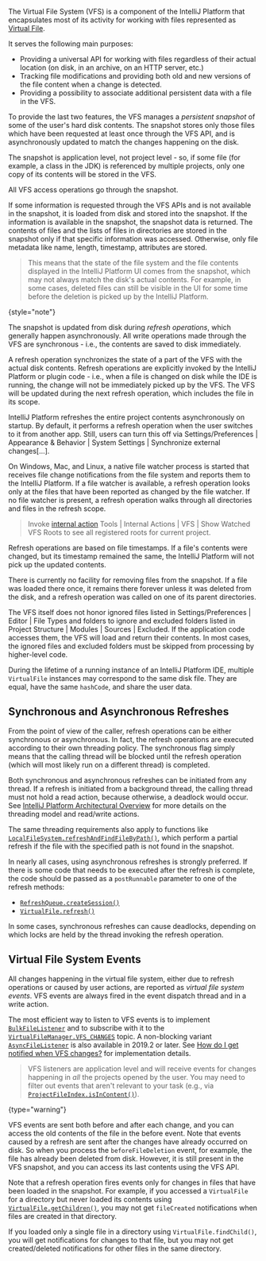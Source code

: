 [//]: # (title: Virtual File System)

<!-- Copyright 2000-2022 JetBrains s.r.o. and other contributors. Use of this source code is governed by the Apache 2.0 license that can be found in the LICENSE file. -->

The Virtual File System (VFS) is a component of the IntelliJ Platform that encapsulates most of its activity for working with files represented as [Virtual File](virtual_file.md).

It serves the following main purposes:

* Providing a universal API for working with files regardless of their actual location (on disk, in an archive, on an HTTP server, etc.)
* Tracking file modifications and providing both old and new versions of the file content when a change is detected.
* Providing a possibility to associate additional persistent data with a file in the VFS.

To provide the last two features, the VFS manages a _persistent snapshot_ of some of the user's hard disk contents.
The snapshot stores only those files which have been requested at least once through the VFS API, and is asynchronously updated to match the changes happening on the disk.

The snapshot is application level, not project level - so, if some file (for example, a class in the JDK) is referenced by multiple projects, only one copy of its contents will be stored in the VFS.

All VFS access operations go through the snapshot.

If some information is requested through the VFS APIs and is not available in the snapshot, it is loaded from disk and stored into the snapshot.
If the information is available in the snapshot, the snapshot data is returned.
The contents of files and the lists of files in directories are stored in the snapshot only if that specific information was accessed.
Otherwise, only file metadata like name, length, timestamp, attributes are stored.

> This means that the state of the file system and the file contents displayed in the IntelliJ Platform UI comes from the snapshot, which may not always match the disk's actual contents.
> For example, in some cases, deleted files can still be visible in the UI for some time before the deletion is picked up by the IntelliJ Platform.
>
{style="note"}

The snapshot is updated from disk during _refresh operations_, which generally happen asynchronously.
All write operations made through the VFS are synchronous - i.e., the contents are saved to disk immediately.

A refresh operation synchronizes the state of a part of the VFS with the actual disk contents.
Refresh operations are explicitly invoked by the IntelliJ Platform or plugin code - i.e., when a file is changed on disk while the IDE is running, the change will not be immediately picked up by the VFS.
The VFS will be updated during the next refresh operation, which includes the file in its scope.

IntelliJ Platform refreshes the entire project contents asynchronously on startup.
By default, it performs a refresh operation when the user switches to it from another app.
Still, users can turn this off via <ui-path>Settings/Preferences | Appearance & Behavior | System Settings | Synchronize external changes\[...]</ui-path>.

On Windows, Mac, and Linux, a native file watcher process is started that receives file change notifications from the file system and reports them to the IntelliJ Platform.
If a file watcher is available, a refresh operation looks only at the files that have been reported as changed by the file watcher.
If no file watcher is present, a refresh operation walks through all directories and files in the refresh scope.

> Invoke [internal action](internal_actions_intro.md) <ui-path>Tools | Internal Actions | VFS | Show Watched VFS Roots</ui-path> to see all registered roots for current project.
>

Refresh operations are based on file timestamps.
If a file's contents were changed, but its timestamp remained the same, the IntelliJ Platform will not pick up the updated contents.

There is currently no facility for removing files from the snapshot.
If a file was loaded there once, it remains there forever unless it was deleted from the disk, and a refresh operation was called on one of its parent directories.

The VFS itself does not honor ignored files listed in <ui-path>Settings/Preferences | Editor | File Types</ui-path> and folders to ignore and excluded folders listed in <ui-path>Project Structure | Modules | Sources | Excluded</ui-path>.
If the application code accesses them, the VFS will load and return their contents.
In most cases, the ignored files and excluded folders must be skipped from processing by higher-level code.

During the lifetime of a running instance of an IntelliJ Platform IDE, multiple `VirtualFile` instances may correspond to the same disk file.
They are equal, have the same `hashCode`, and share the user data.

## Synchronous and Asynchronous Refreshes

From the point of view of the caller, refresh operations can be either synchronous or asynchronous.
In fact, the refresh operations are executed according to their own threading policy.
The synchronous flag simply means that the calling thread will be blocked until the refresh operation (which will most likely run on a different thread) is completed.

Both synchronous and asynchronous refreshes can be initiated from any thread.
If a refresh is initiated from a background thread, the calling thread must not hold a read action, because otherwise, a deadlock would occur.
See [IntelliJ Platform Architectural Overview](general_threading_rules.md) for more details on the threading model and read/write actions.

The same threading requirements also apply to functions like [`LocalFileSystem.refreshAndFindFileByPath()`](%gh-ic%/platform/analysis-api/src/com/intellij/openapi/vfs/LocalFileSystem.java), which perform a partial refresh if the file with the specified path is not found in the snapshot.

In nearly all cases, using asynchronous refreshes is strongly preferred.
If there is some code that needs to be executed after the refresh is complete, the code should be passed as a `postRunnable` parameter to one of the refresh methods:

* [`RefreshQueue.createSession()`](%gh-ic%/platform/analysis-api/src/com/intellij/openapi/vfs/newvfs/RefreshQueue.java)
* [`VirtualFile.refresh()`](%gh-ic%/platform/core-api/src/com/intellij/openapi/vfs/VirtualFile.java)

In some cases, synchronous refreshes can cause deadlocks, depending on which locks are held by the thread invoking the refresh operation.

## Virtual File System Events

All changes happening in the virtual file system, either due to refresh operations or caused by user actions, are reported as _virtual file system events_.
VFS events are always fired in the event dispatch thread and in a write action.

The most efficient way to listen to VFS events is to implement [`BulkFileListener`](%gh-ic%/platform/core-api/src/com/intellij/openapi/vfs/newvfs/BulkFileListener.java) and to subscribe with it to the [`VirtualFileManager.VFS_CHANGES`](%gh-ic%/platform/core-api/src/com/intellij/openapi/vfs/VirtualFileManager.java) topic.
A non-blocking variant [`AsyncFileListener`](%gh-ic%/platform/core-api/src/com/intellij/openapi/vfs/AsyncFileListener.java) is also available in 2019.2 or later.
See [How do I get notified when VFS changes?](virtual_file.md#how-do-i-get-notified-when-vfs-changes) for implementation details.

> VFS listeners are application level and will receive events for changes happening in *all* the projects opened by the user.
> You may need to filter out events that aren't relevant to your task (e.g., via [`ProjectFileIndex.isInContent()`](%gh-ic%/platform/projectModel-api/src/com/intellij/openapi/roots/ProjectFileIndex.java)).
>
{type="warning"}

VFS events are sent both before and after each change, and you can access the old contents of the file in the before event.
Note that events caused by a refresh are sent after the changes have already occurred on disk.
So when you process the `beforeFileDeletion` event, for example, the file has already been deleted from disk.
However, it is still present in the VFS snapshot, and you can access its last contents using the VFS API.

Note that a refresh operation fires events only for changes in files that have been loaded in the snapshot.
For example, if you accessed a `VirtualFile` for a directory but never loaded its contents using [`VirtualFile.getChildren()`](%gh-ic%/platform/core-api/src/com/intellij/openapi/vfs/VirtualFile.java), you may not get `fileCreated` notifications when files are created in that directory.

If you loaded only a single file in a directory using `VirtualFile.findChild()`, you will get notifications for changes to that file, but you may not get created/deleted notifications for other files in the same directory.

